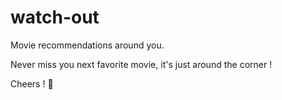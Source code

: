 # watch-out

Movie recommendations around you.

Never miss you next favorite movie, it's just around the corner !

Cheers ! 🍿

